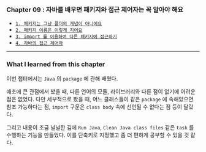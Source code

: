
### Chapter 09 : 자바를 배우면 패키지와 접근 제어자는 꼭 알아야 해요

- [`1. 패키지는 그냥 폴더의 개념이 아니에요`](./section_01_04.md)
- [`2. 패키지 이름은 이렇게 지어요`](./section_01_04.md)
- [`3. import 를 이용하여 다른 패키지에 접근하기`](./section_01_04.md)
- [`4. 자바의 접근 제어자`](./section_01_04.md)

---

### What I learned from this chapter

이번 챕터에서는 `Java` 의 `package` 에 관해 배웠다.

애초에 큰 관점에서 봤을 때, 다른 언어의 모듈, 라이브러리와 다른 점이 없기에 어려운 점은 없었다. 
다만 세부적으로 봤을 때, 어느 클래스들이 같은 `package` 에 속해있으면 참조 가능하다는 점, `import` 구문은 `class body` 속에 선언될 수 없다는 점 등이 달랐다.

그리고 내용이 조금 널널한 김에 `Run Java`, `Clean Java class files` 같은 `task` 를 수행하는 기능을 만들었다. 이를 단축키로 지정했고 좀 더 편하게 공부할 수 있을 것 같다.
